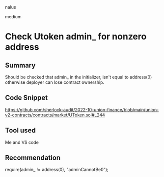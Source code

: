 nalus

medium

# Check Utoken admin_ for nonzero address

## Summary
Should be checked that admin_ in the initializer, isn't equal to address(0) otherwise deployer can lose contract ownership.

## Code Snippet
https://github.com/sherlock-audit/2022-10-union-finance/blob/main/union-v2-contracts/contracts/market/UToken.sol#L244

## Tool used
Me and VS code

## Recommendation
require(admin_  != address(0), "adminCannotBe0");
